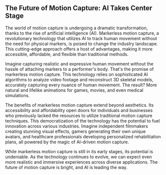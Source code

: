 ## The Future of Motion Capture: AI Takes Center Stage

The world of motion capture is undergoing a dramatic transformation, thanks to the rise of artificial intelligence (AI).  Markerless motion capture, a revolutionary technology that utilizes AI to track human movement without the need for physical markers, is poised to change the industry landscape. This cutting-edge approach offers a host of advantages, making it more accessible, affordable, and flexible than traditional methods.

Imagine capturing realistic and expressive human movement without the hassle of attaching markers to a performer's body. That's the promise of markerless motion capture. This technology relies on sophisticated AI algorithms to analyze video footage and reconstruct 3D skeletal models, accurately capturing every nuance of human movement. The result? More natural and lifelike animations for games, movies, and even medical simulations.

The benefits of markerless motion capture extend beyond aesthetics. Its accessibility and affordability open doors for individuals and businesses who previously lacked the resources to utilize traditional motion capture techniques. This democratization of the technology has the potential to fuel innovation across various industries. Imagine independent filmmakers creating stunning visual effects, gamers generating their own unique avatars, and healthcare professionals developing personalized rehabilitation plans, all powered by the magic of AI-driven motion capture.

While markerless motion capture is still in its early stages, its potential is undeniable. As the technology continues to evolve, we can expect even more realistic and immersive experiences across diverse applications. The future of motion capture is bright, and AI is leading the way.